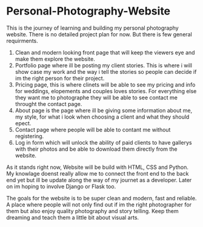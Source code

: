 # Personal-Photography-Website

This is the journey of learning and building my personal photography website. There is no detailed project plan for now. But there is few general requirments.

1. Clean and modern looking front page that will keep the viewers eye and make them explore the website.
2. Portfolio page where ill be posting my client stories. This is where i will show case my work and the way i tell the stories so people can decide if im the right person for their project.
3. Pricing page, this is where clinets will be able to see my pricing and info for weddings, elopements and couples loves stories. For everything else they want me to photographe they will be able to see contact me throught the contact page.
4. About page is the page where ill be giving some information about me, my style, for what i look when choosing a client and what they should epect.
5. Contact page where people will be able to contant me without registering.
6. Log in form which will unlock the ability of paid clients to have gallerys with their photos and be able to download them directly from the website.

As it stands right now, Website will be build with HTML, CSS and Python. My knowlage doenst really allow me to connect the front end to the back end yet but ill be update along the way of my journet as a developer. Later on im hoping to involve Django or Flask too.

The goals for the website is to be super clean and modern, fast and reliable. A place where people will not only find out if im the right photographer for them but also enjoy quality photography and story telling. Keep them dreaming and teach them a little bit about visual arts.
